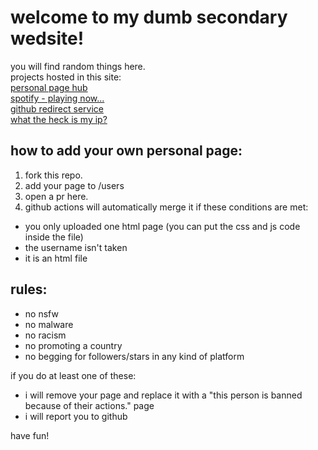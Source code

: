 # welcome to my dumb secondary wedsite!
you will find random things here. <br>
projects hosted in this site: <br>
<a href="https://sctech.mooo.com/pphub.html">personal page hub<br></a>
<a href="https://sctech.mooo.com/spotify.html">spotify - playing now...<br></a>
<a href="https://sctech.mooo.com/gh_index.html">github redirect service<br></a>
<a href="https://sctech.mooo.com/ip.html">what the heck is my ip?<br></a>
## how to add your own personal page:
1. fork this repo.
2. add your page to /users
3. open a pr here.
4. github actions will automatically merge it if these conditions are met:
- you only uploaded one html page (you can put the css and js code inside the file)
- the username isn't taken
- it is an html file
## rules:
- no nsfw
- no malware
- no racism
- no promoting a country
- no begging for followers/stars in any kind of platform

if you do at least one of these:

- i will remove your page and replace it with a "this person is banned because of their actions." page
- i will report you to github

have fun!
